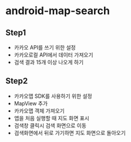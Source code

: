 # android-map-search

## Step1
- 카카오 API를 쓰기 위한 설정
- 카카오로컬 API에서 데이터 가져오기
- 검색 결과 15개 이상 나오게 하기

## Step2
- 카카오맵 SDK를 사용하기 위한 설정
- MapView 추가
- 카카오맵 객체 가져오기
- 앱을 처음 실행할 때 지도 화면 표시
- 검색창 클릭시 검색 화면으로 이동
- 검색화면에서 뒤로 가기하면 지도 화면으로 돌아오기

